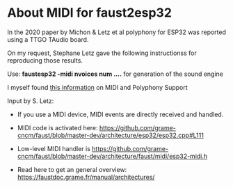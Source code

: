 # About MIDI for faust2esp32

In the 2020 paper by Michon & Letz et al polyphony for ESP32 was reported using a TTGO TAudio board.

On my request, Stephane Letz gave the following instructionss for reproducing those results.

Use: **faustesp32 -midi nvoices num ....**  for generation of the sound engine

I myself found [this information](https://faustdoc.grame.fr/manual/midi/) on MIDI and Polyphony Support  
  
 
Input by S. Letz:    

- If you use a MIDI device, MIDI events are  directly received and handled.

- MIDI code is activated here: https://github.com/grame-cncm/faust/blob/master-dev/architecture/esp32/esp32.cpp#L111

- Low-level MIDI handler is https://github.com/grame-cncm/faust/blob/master-dev/architecture/faust/midi/esp32-midi.h

- Read here to get an general overview: https://faustdoc.grame.fr/manual/architectures/  
  
  
